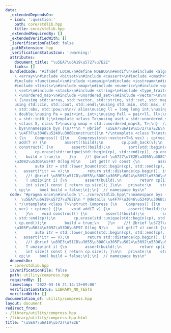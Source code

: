```yaml
---
data:
  _extendedDependsOn:
  - icon: ':question:'
    path: core/stdlib.hpp
    title: core/stdlib.hpp
  _extendedRequiredBy: []
  _extendedVerifiedWith: []
  _isVerificationFailed: false
  _pathExtension: hpp
  _verificationStatusIcon: ':warning:'
  attributes:
    document_title: "\u5EA7\u6A19\u5727\u7E2E"
    links: []
  bundledCode: "#ifndef LOCAL\n#define NDEBUG\n#endif\n\n#include <algorithm>\n#include\
    \ <array>\n#include <bitset>\n#include <cassert>\n#include <cmath>\n#include <complex>\n\
    #include <functional>\n#include <iomanip>\n#include <iostream>\n#include <iterator>\n\
    #include <limits>\n#include <map>\n#include <numeric>\n#include <queue>\n#include\
    \ <set>\n#include <stack>\n#include <string>\n#include <type_traits>\n#include\
    \ <unordered_map>\n#include <unordered_set>\n#include <vector>\n\nnamespace bys\
    \ {\nusing std::array, std::vector, std::string, std::set, std::map, std::pair;\n\
    using std::cin, std::cout, std::endl;\nusing std::min, std::max, std::sort, std::reverse,\
    \ std::abs, std::pow;\n\n// alias\nusing ll = long long int;\nusing ld = long\
    \ double;\nusing Pa = pair<int, int>;\nusing Pall = pair<ll, ll>;\nusing ibool\
    \ = std::int8_t;\ntemplate <class T>\nusing uset = std::unordered_set<T>;\ntemplate\
    \ <class S, class T>\nusing umap = std::unordered_map<S, T>;\n}  // namespace\
    \ bys\nnamespace bys {\n/**\n * @brief  \u5EA7\u6A19\u5727\u7E2E\n * @details\
    \ \u4F7F\u3046\u524D\u306Bconstruct()\n */\ntemplate <class T>\nstruct Compress\
    \ {\n    Compress() {}\n    Compress(std::vector<T>& vec) : cp(vec) {}\n    void\
    \ add(T v) {\n        assert(!build);\n        cp.push_back(v);\n    }\n    void\
    \ construct() {\n        assert(!build);\n        sort(std::begin(cp), std::end(cp));\n\
    \        cp.erase(std::unique(std::begin(cp), std::end(cp)), cp.end());\n    \
    \    build = true;\n    }\n    //! @brief \u5727\u7E2E\u3055\u308C\u305F\u5024\
    \u3092\u53D6\u5F97 O(log N)\n    int get(T v) const {\n        assert(build);\n\
    \        auto itr = std::lower_bound(std::begin(cp), std::end(cp), v);\n     \
    \   assert(*itr == v);\n        return std::distance(cp.begin(), itr);\n    }\n\
    \    //! @brief \u89E3\u51CD\u3055\u308C\u305F\u5024\u3092\u53D6\u5F97 O(1)\n\
    \    T unzip(int i) {\n        assert(build);\n        return cp[i];\n    }\n\
    \    int size() const { return cp.size(); }\n\n   private:\n    std::vector<T>\
    \ cp;\n    bool build = false;\n};\n}  // namespace bys\n"
  code: "#pragma once\n#include \"../core/stdlib.hpp\"\nnamespace bys {\n/**\n * @brief\
    \  \u5EA7\u6A19\u5727\u7E2E\n * @details \u4F7F\u3046\u524D\u306Bconstruct()\n\
    \ */\ntemplate <class T>\nstruct Compress {\n    Compress() {}\n    Compress(std::vector<T>&\
    \ vec) : cp(vec) {}\n    void add(T v) {\n        assert(!build);\n        cp.push_back(v);\n\
    \    }\n    void construct() {\n        assert(!build);\n        sort(std::begin(cp),\
    \ std::end(cp));\n        cp.erase(std::unique(std::begin(cp), std::end(cp)),\
    \ cp.end());\n        build = true;\n    }\n    //! @brief \u5727\u7E2E\u3055\u308C\
    \u305F\u5024\u3092\u53D6\u5F97 O(log N)\n    int get(T v) const {\n        assert(build);\n\
    \        auto itr = std::lower_bound(std::begin(cp), std::end(cp), v);\n     \
    \   assert(*itr == v);\n        return std::distance(cp.begin(), itr);\n    }\n\
    \    //! @brief \u89E3\u51CD\u3055\u308C\u305F\u5024\u3092\u53D6\u5F97 O(1)\n\
    \    T unzip(int i) {\n        assert(build);\n        return cp[i];\n    }\n\
    \    int size() const { return cp.size(); }\n\n   private:\n    std::vector<T>\
    \ cp;\n    bool build = false;\n};\n}  // namespace bys\n"
  dependsOn:
  - core/stdlib.hpp
  isVerificationFile: false
  path: utility/compress.hpp
  requiredBy: []
  timestamp: '2022-03-16 21:14:12+09:00'
  verificationStatus: LIBRARY_NO_TESTS
  verifiedWith: []
documentation_of: utility/compress.hpp
layout: document
redirect_from:
- /library/utility/compress.hpp
- /library/utility/compress.hpp.html
title: "\u5EA7\u6A19\u5727\u7E2E"
---
```


